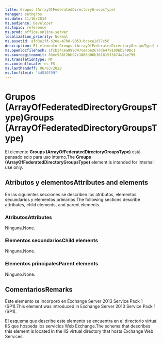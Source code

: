 ```yaml
---
title: Grupos (ArrayOfFederatedDirectoryGroupsType)
manager: sethgros
ms.date: 11/16/2014
ms.audience: Developer
ms.topic: reference
ms.prod: office-online-server
localization_priority: Normal
ms.assetid: afd3a2ff-b20e-47b8-9053-bcace2d77c56
description: El elemento Groups (ArrayOfFederatedDirectoryGroupsType) está pensado solo para uso interno.
ms.openlocfilehash: 1fcb34cea099347ceabe267dd64791006b5498c1
ms.sourcegitcommit: 88ec988f2bb67c1866d06b361615f3674a24e795
ms.translationtype: MT
ms.contentlocale: es-ES
ms.lasthandoff: 06/03/2020
ms.locfileid: "44530799"
---
```

# <a name="groups-arrayoffederateddirectorygroupstype"></a><span data-ttu-id="9b80f-103">Grupos (ArrayOfFederatedDirectoryGroupsType)</span><span class="sxs-lookup"><span data-stu-id="9b80f-103">Groups (ArrayOfFederatedDirectoryGroupsType)</span></span>

<span data-ttu-id="9b80f-104">El elemento **Groups (ArrayOfFederatedDirectoryGroupsType)** está pensado solo para uso interno.</span><span class="sxs-lookup"><span data-stu-id="9b80f-104">The **Groups (ArrayOfFederatedDirectoryGroupsType)** element is intended for internal use only.</span></span> 

## <a name="attributes-and-elements"></a><span data-ttu-id="9b80f-105">Atributos y elementos</span><span class="sxs-lookup"><span data-stu-id="9b80f-105">Attributes and elements</span></span>

<span data-ttu-id="9b80f-106">En las siguientes secciones se describen los atributos, elementos secundarios y elementos primarios.</span><span class="sxs-lookup"><span data-stu-id="9b80f-106">The following sections describe attributes, child elements, and parent elements.</span></span>
  
### <a name="attributes"></a><span data-ttu-id="9b80f-107">Atributos</span><span class="sxs-lookup"><span data-stu-id="9b80f-107">Attributes</span></span>

<span data-ttu-id="9b80f-108">Ninguna.</span><span class="sxs-lookup"><span data-stu-id="9b80f-108">None.</span></span>
  
### <a name="child-elements"></a><span data-ttu-id="9b80f-109">Elementos secundarios</span><span class="sxs-lookup"><span data-stu-id="9b80f-109">Child elements</span></span>

<span data-ttu-id="9b80f-110">Ninguna.</span><span class="sxs-lookup"><span data-stu-id="9b80f-110">None.</span></span>
  
### <a name="parent-elements"></a><span data-ttu-id="9b80f-111">Elementos principales</span><span class="sxs-lookup"><span data-stu-id="9b80f-111">Parent elements</span></span>

<span data-ttu-id="9b80f-112">Ninguno.</span><span class="sxs-lookup"><span data-stu-id="9b80f-112">None.</span></span>
  
## <a name="remarks"></a><span data-ttu-id="9b80f-113">Comentarios</span><span class="sxs-lookup"><span data-stu-id="9b80f-113">Remarks</span></span>

<span data-ttu-id="9b80f-114">Este elemento se incorporó en Exchange Server 2013 Service Pack 1 (SP1).</span><span class="sxs-lookup"><span data-stu-id="9b80f-114">This element was introduced in Exchange Server 2013 Service Pack 1 (SP1).</span></span>
  
<span data-ttu-id="9b80f-115">El esquema que describe este elemento se encuentra en el directorio virtual IIS que hospeda los servicios Web Exchange.</span><span class="sxs-lookup"><span data-stu-id="9b80f-115">The schema that describes this element is located in the IIS virtual directory that hosts Exchange Web Services.</span></span>
  

